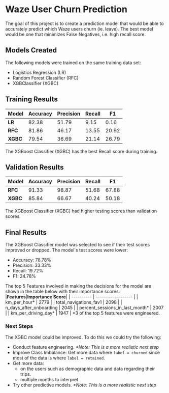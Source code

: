 # Waze User Churn Prediction
The goal of this project is to create a prediction model that would be able to accurately predict which Waze users churn (ie. leave). 
The best model would be one that minimizes False Negatives, i.e. high recall score.

## Models Created
The following models were trained on the same training data set:
- Logistics Regression (LR)
- Random Forest Classifier (RFC)
- XGBClassifier (XGBC)

## Training Results
| **Model** |	**Accuracy** | **Precision** |	**Recall** |	**F1**	| 
| --------- | ------------ | ------------- | ----------- | -------- | 
| **LR** |	82.38 | 51.79 |	9.15 |	0.16	| 
| **RFC** |	81.86 | 46.17 |	13.55 |	20.92	|
| **XGBC** | 79.54 | 36.69 |	21.14 |	26.79	|

The XGBoost Classifier (XGBC) has the best Recall score during training.  

## Validation Results
| **Model** |	**Accuracy** | **Precision** |	**Recall** |	**F1**	| 
| --------- | ------------ | ------------- | ----------- | -------- | 
| **RFC** |	91.33 | 98.87 |	51.68 |	67.88	| 
| **XGBC** |	85.84 | 66.67 |	40.24 |	50.18	|	

The XGBoost Classifier (XGBC) had higher testing scores than validation scores.    

## Final Results
The XGBoost Classifier model was selected to see if their test scores improved or dropped.
The model's test scores were lower:  
- Accuracy: 78.78%
- Precision: 33.33%
- Recall: 19.72%
- F1: 24.78%


The top 5 Features involved in making the decisions for the model are shown in the table below with their importance scores.
|**Features**|**Importance Score**|
| ---------- | ------------------ |
| km_per_hour*	| 2779 |
| total_navigations_fav1	| 2098 |
| n_days_after_onboarding	| 2045 |
| percent_sessions_in_last_month*	| 2007 |
| km_per_driving_day* | 1947 |
*3 of the top 5 features were engineered.
 
### Next Steps  

The XGBC model could be improved. To do this we could try the following:
- Conduct feature engineering.
  _*Note: This is a more realistic next step_ 
- Improve Class Imbalance: Get more data where `label = churned` since most of the data is where `label = retained`.
- Get more data:
  - on the users such as demographic data and data regarding their trips.
  - multiple months to interpret
- Try other predictive models. _*Note: This is a more realistic next step_ 
  
